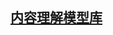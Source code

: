 ## [内容理解模型库](https://github.com/PaddlePaddle/PaddleRec/blob/master/models/contentunderstanding/readme.md)